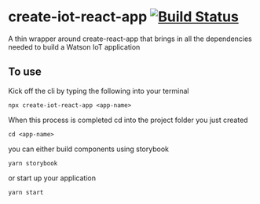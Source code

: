 # create-iot-react-app [![Build Status](https://travis-ci.org/davidicus/create-iot-react-app.svg?branch=master)](https://travis-ci.org/davidicus/create-iot-react-app)

A thin wrapper around create-react-app that brings in all the dependencies needed to build a Watson IoT application

## To use

Kick off the cli by typing the following into your terminal

```
npx create-iot-react-app <app-name>
```

When this process is completed cd into the project folder you just created

```
cd <app-name>
```

you can either build components using storybook

```
yarn storybook
```

or start up your application

```
yarn start
```
